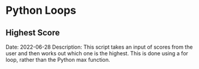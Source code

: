 # Python Loops

## Highest Score
  Date: 2022-06-28
  Description: This script takes an input of scores from the user and then works out which one is the highest. This is done
  using a for loop, rather than the Python max function.
